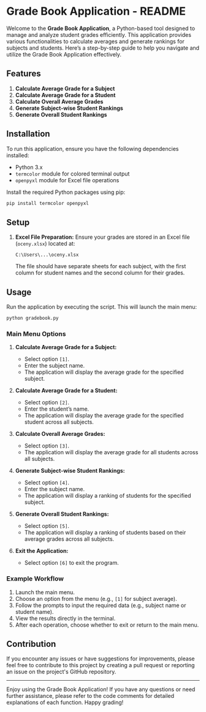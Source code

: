 # Grade Book Application - README

Welcome to the **Grade Book Application**, a Python-based tool designed to manage and analyze student grades efficiently. This application provides various functionalities to calculate averages and generate rankings for subjects and students. Here’s a step-by-step guide to help you navigate and utilize the Grade Book Application effectively.

## Features

1. **Calculate Average Grade for a Subject**
2. **Calculate Average Grade for a Student**
3. **Calculate Overall Average Grades**
4. **Generate Subject-wise Student Rankings**
5. **Generate Overall Student Rankings**

## Installation

To run this application, ensure you have the following dependencies installed:
- Python 3.x
- `termcolor` module for colored terminal output
- `openpyxl` module for Excel file operations

Install the required Python packages using pip:
```bash
pip install termcolor openpyxl
```

## Setup

1. **Excel File Preparation:**
   Ensure your grades are stored in an Excel file (`oceny.xlsx`) located at:
   ```
   C:\Users\...\oceny.xlsx
   ```
   The file should have separate sheets for each subject, with the first column for student names and the second column for their grades.

## Usage

Run the application by executing the script. This will launch the main menu:
```bash
python gradebook.py
```

### Main Menu Options

1. **Calculate Average Grade for a Subject:**
   - Select option `[1]`.
   - Enter the subject name.
   - The application will display the average grade for the specified subject.

2. **Calculate Average Grade for a Student:**
   - Select option `[2]`.
   - Enter the student’s name.
   - The application will display the average grade for the specified student across all subjects.

3. **Calculate Overall Average Grades:**
   - Select option `[3]`.
   - The application will display the average grade for all students across all subjects.

4. **Generate Subject-wise Student Rankings:**
   - Select option `[4]`.
   - Enter the subject name.
   - The application will display a ranking of students for the specified subject.

5. **Generate Overall Student Rankings:**
   - Select option `[5]`.
   - The application will display a ranking of students based on their average grades across all subjects.

6. **Exit the Application:**
   - Select option `[6]` to exit the program.

### Example Workflow

1. Launch the main menu.
2. Choose an option from the menu (e.g., `[1]` for subject average).
3. Follow the prompts to input the required data (e.g., subject name or student name).
4. View the results directly in the terminal.
5. After each operation, choose whether to exit or return to the main menu.

## Contribution

If you encounter any issues or have suggestions for improvements, please feel free to contribute to this project by creating a pull request or reporting an issue on the project's GitHub repository.

---

Enjoy using the Grade Book Application! If you have any questions or need further assistance, please refer to the code comments for detailed explanations of each function. Happy grading!
